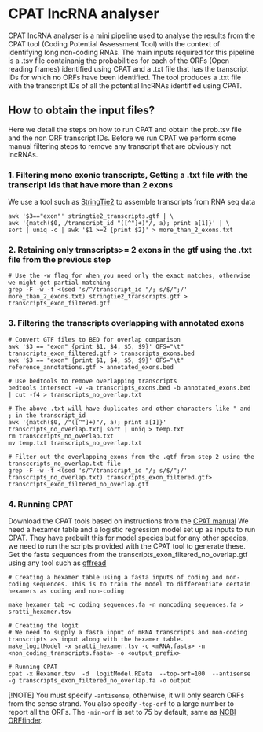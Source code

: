 # CPAT lncRNA analyser

CPAT lncRNA analyser is a mini pipeline used to analyse the results from the CPAT tool (Coding Potential Assessment Tool) with the context of identifying long non-coding RNAs. The main inputs required for this pipeline is a .tsv file containanig the probabilities for each of the ORFs (Open reading frames) identified using CPAT and a .txt file that has the transcript IDs for which no ORFs have been identified.
The tool produces a .txt file with the transcript IDs of all the potential lncRNAs identified using CPAT.

## How to obtain the input files?
Here we detail the steps on how to run CPAT and obtain the prob.tsv file and the non ORF transcript IDs. Before we run CPAT we perform some manual filtering steps to remove any transcript that are obviously not lncRNAs.
### 1. Filtering mono exonic transcripts, Getting a .txt file with the transcript Ids that have more than 2 exons
We use a tool such as [StringTie2](https://github.com/skovaka/stringtie2) to assemble transcripts from RNA seq data
```
awk '$3=="exon"' stringtie2_transcripts.gtf | \
awk '{match($0, /transcript_id "([^"]+)"/, a); print a[1]}' | \
sort | uniq -c | awk '$1 >=2 {print $2}' > more_than_2_exons.txt
```
### 2. Retaining only transcripts>= 2 exons in the gtf using the .txt file from the previous step
```
# Use the -w flag for when you need only the exact matches, otherwise we might get partial matching
grep -F -w -f <(sed 's/^/transcript_id "/; s/$/";/' more_than_2_exons.txt) stringtie2_transcripts.gtf > transcripts_exon_filtered.gtf
```
### 3. Filtering the transcripts overlapping with annotated exons
```
# Convert GTF files to BED for overlap comparison
awk '$3 == "exon" {print $1, $4, $5, $9}' OFS="\t" transcripts_exon_filtered.gtf > transcripts_exons.bed
awk '$3 == "exon" {print $1, $4, $5, $9}' OFS="\t" reference_annotations.gtf > annotated_exons.bed

# Use bedtools to remove overlapping transcripts
bedtools intersect -v -a transcripts_exons.bed -b annotated_exons.bed | cut -f4 > transcripts_no_overlap.txt

# The above .txt will have duplicates and other characters like " and ; in the transcript_id
awk '{match($0, /"([^"]+)"/, a); print a[1]}' transcripts_no_overlap.txt| sort | uniq > temp.txt
rm transccripts_no_overlap.txt
mv temp.txt transcripts_no_overlap.txt

# Filter out the overlapping exons from the .gtf from step 2 using the transccripts_no_overlap.txt file 
grep -F -w -f <(sed 's/^/transcript_id "/; s/$/";/' transcripts_no_overlap.txt) transcripts_exon_filtered.gtf> transcripts_exon_filtered_no_overlap.gtf
```

### 4. Running CPAT
Download the CPAT tools based on instructions from the [CPAT manual](https://cpat.readthedocs.io/en/latest/#run-cpat-on-local-computer)
We need a hexamer table and a logistic regression model set up as inputs to run CPAT. They have prebuilt this for model species but for any other species, we need to run the scripts provided with the CPAT tool to generate these.
Get the fasta sequences from the transcripts_exon_filtered_no_overlap.gtf using any tool such as [gffread](https://ccb.jhu.edu/software/stringtie/gff.shtml#gffread_ex) 

```
# Creating a hexamer table using a fasta inputs of coding and non-coding sequences. This is to train the model to differentiate certain hexamers as coding and non-coding

make_hexamer_tab -c coding_sequences.fa -n noncoding_sequences.fa > sratti_hexamer.tsv

# Creating the logit
# We need to supply a fasta input of mRNA transcripts and non-coding transcripts as input along with the hexamer table.
make_logitModel -x sratti_hexamer.tsv -c <mRNA.fasta> -n <non_coding_transcripts.fasta> -o <output_prefix>

# Running CPAT
cpat -x Hexamer.tsv  -d  logitModel.RData  --top-orf=100  --antisense -g transcripts_exon_filtered_no_overlap.fa -o output
```
[!NOTE]
You must specify `-antisense`, otherwise, it will only search ORFs from the sense strand.
You also specify `-top-orf` to a large number to report all the ORFs.
The `-min-orf` is set to 75 by default, same as [NCBI ORFfinder](https://www.ncbi.nlm.nih.gov/orffinder/).

